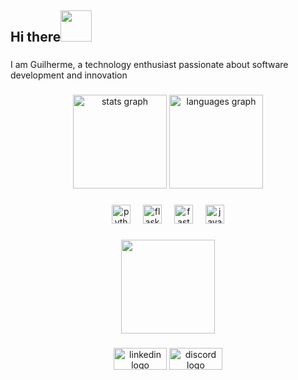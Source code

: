 <h2 align="left">Hi there<img src="https://emojis.slackmojis.com/emojis/images/1577305505/7373/hand_wave.gif?1577305505" width="50" /> </h2>

###

<p align="left">I am Guilherme, a technology enthusiast passionate about software development and innovation</p>

###

<div align="center">
  <img src="https://github-readme-stats.vercel.app/api?username=Guiezz&hide_title=false&hide_rank=false&show_icons=true&include_all_commits=true&count_private=true&disable_animations=false&theme=rose_pine&locale=en&hide_border=false" height="150" alt="stats graph"  />
  <img src="https://github-readme-stats.vercel.app/api/top-langs?username=Guiezz&locale=en&hide_title=false&layout=compact&card_width=320&langs_count=5&theme=rose_pine&hide_border=false" height="150" alt="languages graph"  />
</div>

###

<div align="center">
  <img src="https://skillicons.dev/icons?i=py" height="30" alt="python logo"  />
  <img width="12" />
  <img src="https://skillicons.dev/icons?i=flask" height="30" alt="flask logo"  />
  <img width="12" />
  <img src="https://skillicons.dev/icons?i=fastapi" height="30" alt="fastapi logo"  />
  <img width="12" />
  <img src="https://skillicons.dev/icons?i=js" height="30" alt="javascript logo"  />
</div>

###

<div align="center">
  <img height="150" src="https://i.pinimg.com/originals/39/95/0b/39950b377c4890460964775594a7c717.gif"  />
</div>

###

<div align="center">
  <img src="https://raw.githubusercontent.com/maurodesouza/profile-readme-generator/master/src/assets/icons/social/linkedin/default.svg" width="85" height="35" alt="linkedin logo"  />
  <img src="https://raw.githubusercontent.com/maurodesouza/profile-readme-generator/master/src/assets/icons/social/discord/default.svg" width="85" height="35" alt="discord logo"  />
</div>

